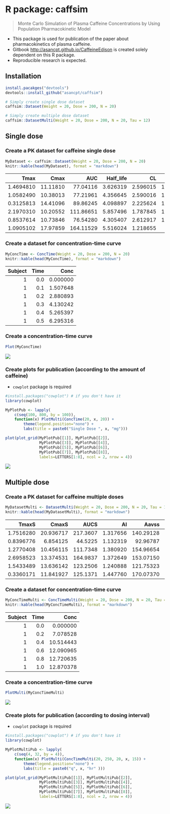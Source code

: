 
# R package: caffsim

> Monte Carlo Simulation of Plasma Caffeine Concentrations by Using Population Pharmacokinetic Model

- This package is used for publication of the paper about pharmacokinetics of plasma caffeine.
- Gitbook <http://asancpt.github.io/CaffeineEdison> is created solely dependent on this R package.
- Reproducible research is expected.



## Installation


```r
install.pacakges("devtools")
devtools::install_github("asancpt/caffsim")

# Simply create single dose dataset
caffsim::Dataset(Weight = 20, Dose = 200, N = 20) 

# Simply create multiple dose dataset
caffsim::DatasetMulti(Weight = 20, Dose = 200, N = 20, Tau = 12) 
```

## Single dose

### Create a PK dataset for caffeine single dose


```r
MyDataset <- caffsim::Dataset(Weight = 20, Dose = 200, N = 20)
knitr::kable(head(MyDataset), format = "markdown")
```



|      Tmax|     Cmax|       AUC| Half_life|       CL|         V|        Ka|        Ke|
|---------:|--------:|---------:|---------:|--------:|---------:|---------:|---------:|
| 1.4694810| 11.11810|  77.04116|  3.626319| 2.596015| 13.584384|  1.663739| 0.1911029|
| 1.0582490| 10.38013|  77.21961|  4.356645| 2.590016| 16.282510|  2.903572| 0.1590673|
| 0.3125813| 14.41096|  89.86245|  4.098897| 2.225624| 13.163929| 14.384983| 0.1690699|
| 2.1970310| 10.20552| 111.86651|  5.857496| 1.787845| 15.111537|  1.155682| 0.1183099|
| 0.8537614| 10.73846|  76.54280|  4.305407| 2.612917| 16.233293|  3.892172| 0.1609604|
| 1.0905102| 17.97859| 164.11529|  5.516024| 1.218655|  9.700048|  3.050620| 0.1256340|

### Create a dataset for concentration-time curve


```r
MyConcTime <- ConcTime(Weight = 20, Dose = 200, N = 20)
knitr::kable(head(MyConcTime), format = "markdown")
```



| Subject| Time|     Conc|
|-------:|----:|--------:|
|       1|  0.0| 0.000000|
|       1|  0.1| 1.507648|
|       1|  0.2| 2.880893|
|       1|  0.3| 4.130242|
|       1|  0.4| 5.265397|
|       1|  0.5| 6.295316|

### Create a concentration-time curve


```r
Plot(MyConcTime)
```

![](Figures/MyPlotMyConcTime-1.png)<!-- -->

### Create plots for publication (according to the amount of caffeine)

- `cowplot` package is required


```r
#install.packages("cowplot") # if you don't have it
library(cowplot)

MyPlotPub <- lapply(
    c(seq(100, 800, by = 100)), 
    function(x) PlotMulti(ConcTime(20, x, 20)) + 
        theme(legend.position="none") + 
        labs(title = paste0("Single Dose ", x, "mg")))

plot(plot_grid(MyPlotPub[[1]], MyPlotPub[[2]],
               MyPlotPub[[3]], MyPlotPub[[4]],
               MyPlotPub[[5]], MyPlotPub[[6]],
               MyPlotPub[[7]], MyPlotPub[[8]],
               labels=LETTERS[1:8], ncol = 2, nrow = 4))
```

![](Figures/MyPlotPub-1.png)<!-- -->

## Multiple dose

### Create a PK dataset for caffeine multiple doses


```r
MyDatasetMulti <- DatasetMulti(Weight = 20, Dose = 200, N = 20, Tau = 12)
knitr::kable(head(MyDatasetMulti), format = "markdown")
```



|     TmaxS|     CmaxS|     AUCS|       AI|     Aavss|     Cavss|    Cmaxss|   Cminss|
|---------:|---------:|--------:|--------:|---------:|---------:|---------:|--------:|
| 1.7516280| 20.936717| 217.3607| 1.317656| 140.29128| 18.113389| 33.954464| 8.185631|
| 0.8396776|  6.854125|  44.5225| 1.132319|  92.96787|  3.710209|  9.019034| 1.053935|
| 1.2770408| 10.456115| 111.7348| 1.380920| 154.96654|  9.311230| 16.560109| 4.568021|
| 2.6958523| 13.374531| 164.9837| 1.372649| 153.07150| 13.748645| 24.606548| 6.680223|
| 1.5433489| 13.636142| 123.2506| 1.240888| 121.75323| 10.270881| 20.892266| 4.055723|
| 0.3360171| 11.841927| 125.1371| 1.447760| 170.07370| 10.428090| 17.716994| 5.479476|

### Create a dataset for concentration-time curve


```r
MyConcTimeMulti <- ConcTimeMulti(Weight = 20, Dose = 200, N = 20, Tau = 12, Repeat = 10)
knitr::kable(head(MyConcTimeMulti), format = "markdown")
```



| Subject| Time|      Conc|
|-------:|----:|---------:|
|       1|  0.0|  0.000000|
|       1|  0.2|  7.078528|
|       1|  0.4| 10.514443|
|       1|  0.6| 12.090965|
|       1|  0.8| 12.720635|
|       1|  1.0| 12.870378|

### Create a concentration-time curve


```r
PlotMulti(MyConcTimeMulti)
```

![](Figures/MyPlotMultiMyConcTimeMulti-1.png)<!-- -->

### Create plots for publication (according to dosing interval)

- `cowplot` package is required


```r
#install.packages("cowplot") # if you don't have it
library(cowplot)

MyPlotMultiPub <- lapply(
    c(seq(4, 32, by = 4)), 
    function(x) PlotMulti(ConcTimeMulti(20, 250, 20, x, 15)) + 
        theme(legend.position="none") + 
        labs(title = paste0("q", x, "hr" )))

plot(plot_grid(MyPlotMultiPub[[1]], MyPlotMultiPub[[2]],
               MyPlotMultiPub[[3]], MyPlotMultiPub[[4]],
               MyPlotMultiPub[[5]], MyPlotMultiPub[[6]],
               MyPlotMultiPub[[7]], MyPlotMultiPub[[8]],
               labels=LETTERS[1:8], ncol = 2, nrow = 4))
```

![](Figures/MyPlotMultiPub-1.png)<!-- -->
